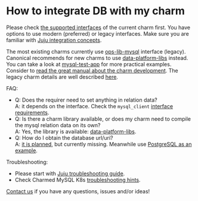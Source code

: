 # How to integrate DB with my charm

Please check [the supported interfaces](/t/10249) of the current charm first. You have options to use modern (preferred) or legacy interfaces. Make sure you are familiar with [Juju integration concepts](https://juju.is/docs/juju/integration).

The most existing charms currently use [ops-lib-mysql](https://github.com/canonical/ops-lib-mysql) interface (legacy). Canonical recommends for new charms to use [data-platform-libs](https://github.com/canonical/data-platform-libs) instead. You can take a look at [mysql-test-app](https://github.com/canonical/mysql-test-app) for more practical examples. Consider to [read the great manual about the charm development](https://juju.is/docs/sdk/integrate-your-charm-with-postgresql). The legacy charm details are well described [here](/t/11236).


FAQ:
* Q: Does the requirer need to set anything in relation data?<br/>A: it depends on the interface. Check the `mysql_client` [interface requirements](https://github.com/canonical/charm-relation-interfaces/blob/main/interfaces/mysql_client/v0/README.md).
* Q: Is there a charm library available, or does my charm need to compile the mysql relation data on its own?<br/>A: Yes, the library is available: [data-platform-libs](https://github.com/canonical/data-platform-libs).
* Q: How do I obtain the database url/uri?<br/>A: [it is planned](https://warthogs.atlassian.net/browse/DPE-2278), but currently missing. Meanwhile use [PostgreSQL as an example](https://charmhub.io/postgresql-k8s/docs/h-develop-mycharm).

Troubleshooting:
* Please start with [Juju troubleshooting guide](https://juju.is/docs/sdk/debug-a-charm).
* Check Charmed MySQL K8s [troubleshooting hints](/t/11886).

[Contact us](/t/11868) if you have any questions, issues and/or ideas!